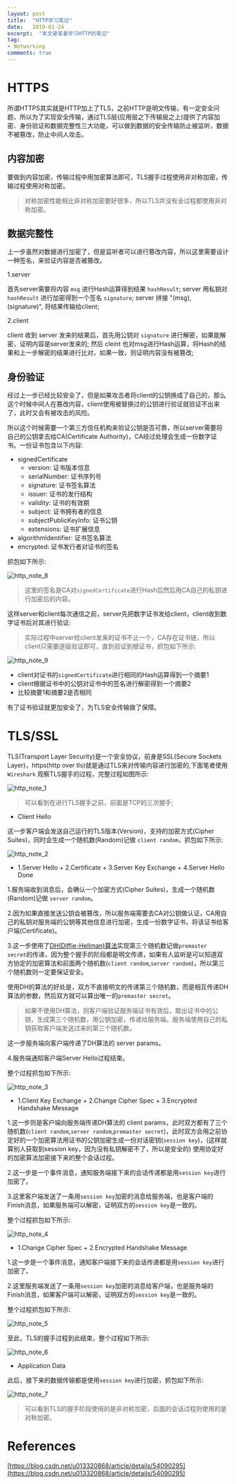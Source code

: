 ```yaml
---
layout: post
title:  "HTTP学习笔记"
date:   2019-01-24
excerpt:  "本文是笔者学习HTTP的笔记"
tag:
- Networking
comments: true
---
```


# HTTPS

所谓HTTPS其实就是HTTP加上了TLS，之前HTTP是明文传输，有一定安全问题，所以为了实现安全传输，通过TLS层(应用层之下传输层之上)提供了内容加密、身份验证和数据完整性三大功能，可以做到数据的安全传输防止被监听，数据不被篡改，防止中间人攻击。

## 内容加密

要做到内容加密，传输过程中用加密算法即可，TLS握手过程使用非对称加密，传输过程使用对称加密。

> 对称加密性能相比非对称加密要好很多，所以TLS并没有全过程都使用非对称加密。

## 数据完整性

上一步虽然对数据进行加密了，但是监听者可以进行篡改内容，所以这里需要设计一种签名，来验证内容是否被篡改。

1.server

首先server需要将内容 `msg` 进行Hash运算得到结果 `hashResult`;
server 用私钥对 `hashResult` 进行加密得到一个签名 `signature`;
server 拼接 "\(msg), \(signature)", 将结果传输给client;

2.client

client 收到 server 发来的结果后，首先用公钥对 `signature` 进行解密，如果能解密，证明内容是server发来的;
然后 cleint 也对msg进行Hash运算，将Hash的结果和上一步解密的结果进行比对，如果一致，则证明内容没有被篡改;

## 身份验证

经过上一步已经比较安全了，但是如果攻击者将client的公钥换成了自己的，那么这个时候中间人在篡改内容，client使用被替换过的公钥进行验证就验证不出来了，此时又会有被攻击的风险。

所以这个时候需要一个第三方信任机构来验证公钥是否可靠，所以server需要将自己的公钥拿去给CA(Certificate Authority)，CA经过处理会生成一份数字证书。一份证书包含以下内容:

- signedCertificate
    - version: 证书版本信息
    - serialNumber: 证书序列号
    - signature: 证书签名算法
    - issuer: 证书的发行结构
    - validity: 证书的有效期
    - subject: 证书拥有者的信息
    - subjectPublicKeyInfo: 证书公钥
    - extensions: 证书扩展信息
- algorithmIdentifier: 证书签名算法
- encrypted: 证书发行者对证书的签名

抓包如下所示:

![http_note_8]({{site.url}}/assets/images/blog/http_note_8.png)

> 这里的签名是CA对`signedCertificate`进行Hash后然后用CA自己的私钥进行加密后的内容。

这样server和client每次通信之前，server先把数字证书发给client，client收到数字证书后对其进行验证:

> 实际过程中server给client发来的证书不止一个，CA存在证书链，所以client只需要逐级验证即可，直到验证到根证书，抓包如下所示:

![http_note_9]({{site.url}}/assets/images/blog/http_note_9.png)

- client对证书的`signedCertificate`进行相同的Hash运算得到一个摘要1
- client根据证书中的公钥对证书中的签名进行解密得到一个摘要2
- 比较摘要1和摘要2是否相同

有了证书验证就更加安全了，为TLS安全传输做了保障。

# TLS/SSL

TLS(Transport Layer Security)是一个安全协议，前身是SSL(Secure Sockets Layer)，https(http over tls)就是通过TLS来对传输内容进行加密的,下面笔者使用 `Wireshark` 观察TLS握手的过程，完整过程如图所示:

![http_note_1]({{site.url}}/assets/images/blog/http_note_1.png)

> 可以看到在进行TLS握手之前，前面是TCP的三次握手;

- Client Hello

这一步客户端会发送自己运行的TLS版本(Version)，支持的加密方式(Cipher Suites)，同时会生成一个随机数(Random)记做 `client random`，抓包如下所示:

![http_note_2]({{site.url}}/assets/images/blog/http_note_2.png)

- 1.Server Hello + 2.Certificate + 3.Server Key Exchange + 4.Server Hello Done

1.服务端收到消息后，会确认一个加密方式(Cipher Suites)，生成一个随机数(Random)记做 `server random`。

2.因为如果直接发送公钥会被篡改，所以服务端需要去CA对公钥做认证，CA用自己的私钥对服务端的公钥等其他信息进行加密，生成一份数字证书，将该证书给客户端(Certificate)。

3.这一步使用了[DH(Diffie-Hellman)算法](http://wsfdl.com/algorithm/2016/02/04/%E7%90%86%E8%A7%A3Diffie-Hellman%E5%AF%86%E9%92%A5%E4%BA%A4%E6%8D%A2%E7%AE%97%E6%B3%95.html)实现第三个随机数记做`premaster secret`的传递，因为整个握手的阶段都是明文传递，如果有人监听是可以知道双方协定的加密算法和前面两个随机数(`client random`,`server random`)，所以第三个随机数则一定要保证安全。

使用DH的算法的好处是，双方不直接明文的传递第三个随机数，而是相互传递DH算法的参数，然后双方就可以算出唯一的`premaster secret`。

> 如果不使用DH算法，则客户端验证服务端证书有效后，取出证书中的公钥，生成第三个随机数，用公钥加密，传递给服务端。服务端使用自己的私钥获取客户端发送过来的第三个随机数。

这一步服务端向客户端传递了DH算法的 server params。

4.服务端通知客户端Server Hello过程结束。

整个过程抓包如下所示:

![http_note_3]({{site.url}}/assets/images/blog/http_note_3.png)

- 1.Client Key Exchange + 2.Change Cipher Spec + 3.Encrypted Handshake Message

1.这一步则是客户端向服务端传递DH算法的 client params，此时双方都有了三个随机数(`client random`,`server random`,`premaster secret`)，此时双方会用之前协定好的一个加密算法用证书的公钥加密生成一份对话密钥(`session key`)，(这样就算别人获取到session key，因为没有私钥解密不了，所以是安全的) 使用协定好的加密算法加密接下来的整个会话过程。

2.这一步是一个事件消息，通知服务端接下来的会话传递都是用`session key`进行加密了。

3.这里客户端发送了一条用`session key`加密的消息给服务端，也是客户端的Finish消息，如果服务端可以解密，证明双方的`session key`是一致的。

整个过程抓包如下所示:

![http_note_4]({{site.url}}/assets/images/blog/http_note_4.png)

- 1.Change Cipher Spec + 2.Encrypted Handshake Message

1.这一步是一个事件消息，通知客户端接下来的会话传递都是用`session key`进行加密了。

2.这里服务端发送了一条用`session key`加密的消息给客户端，也是服务端的Finish消息，如果客户端可以解密，证明双方的`session key`是一致的。

整个过程抓包如下所示:

![http_note_5]({{site.url}}/assets/images/blog/http_note_5.png)

至此，TLS的握手过程到此结束，整个过程如下所示:

![http_note_6]({{site.url}}/assets/images/blog/http_note_6.png)

- Application Data

此后，接下来的数据传输都是使用`session key`进行加密，抓包如下所示:

![http_note_7]({{site.url}}/assets/images/blog/http_note_7.png)

> 可以看到TLS的握手阶段使用的是非对称加密，后面的会话过程则使用的是对称加密。

# References

[https://blog.csdn.net/u013320868/article/details/54090295](https://blog.csdn.net/u013320868/article/details/54090295)
